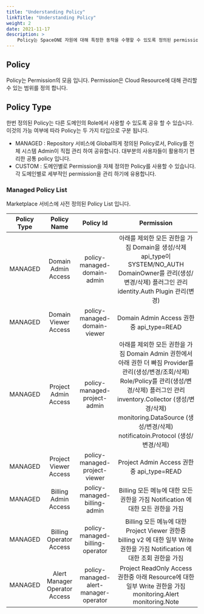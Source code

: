 ```yaml
---
title: "Understanding Policy"
linkTitle: "Understanding Policy"
weight: 2
date: 2021-11-17
description: >
    Policy는 SpaceONE 자원에 대해 특정한 동작을 수행할 수 있도록 정의된 permissions의 set 입니다.
---
```



## Policy

Policy는 Permission의 모음 입니다. Permission은 Cloud Resource에 대해 관리할 수 있는 범위를 정의 합니다. 



## Policy Type

한번 정의된 Policy는 다른 도메인의 Role에서 사용할 수 있도록 공유 할 수 있습니다. 이것의 가능 여부에 따라 Policy는 두 가지 타입으로 구분 됩니다.
- MANAGED : Repository 서비스에 Global하게 정의된 Policy로서, Policy를 전체 시스템 Admin이 직접 관리 하여 공유합니다. 대부분의 사용자들이 활용하기 편리한 공통 policy 입니다.
- CUSTOM : 도메인별로 Permission을 자체 정의한 Policy를 사용할 수 있습니다. 각 도메인별로 세부적인 permission을 관리 하기에 유용합니다.


### Managed Policy List

Marketplace 서비스에 사전 정의된 Policy List 입니다. 

| Policy Type | Policy Name | Policy Id | Permission |
|:---:|:---:|:---:|:---:|
|MANAGED|Domain Admin Access|policy-managed-domain-admin |아래를 제외한 모든 권한을 가짐 Domain을 생성/삭제 api_type이 SYSTEM/NO_AUTH DomainOwner를 관리(생성/변경/삭제) 플러그인 관리 identity.Auth Plugin 관리(변경)|
|MANAGED|Domain Viewer Access|policy-managed-domain-viewer|Domain Admin Access 권한중 api_type=READ|
|MANAGED|Project Admin Access|policy-managed-project-admin|아래를 제외한 모든 권한을 가짐 Domain Admin 권한에서 아래 권한 더 빠짐 Provider를 관리(생성/변경/조회/삭제) Role/Policy를 관리(생성/변경/삭제) 플러그인 관리 inventory.Collector (생성/변경/삭제) monitoring.DataSource (생성/변경/삭제) notificatoin.Protocol (생성/변경/삭제)|
|MANAGED|Project Viewer Access|policy-managed-project-viewer|Project Admin Access 권한중 api_type=READ|
|MANAGED|Billing Admin Access|policy-managed-billing-admin|Billing 모든 메뉴에 대한 모든 권한을 가짐 Notification 에 대한 모든 권한을 가짐|
|MANAGED|Billing Operator Access|policy-managed-billing-operator|Billing 모든 메뉴에 대한 Project Viewer 권한중 billing v2 에 대한 일부 Write 권한을 가짐 Notification 에 대한 조회 권한을 가짐|
|MANAGED|Alert Manager Operator Access|policy-managed-alert-manager-operator|Project ReadOnly Access 권한중 아래 Resource에 대한 일부 Write 권한을 가짐 monitoring.Alert monitoring.Note |

